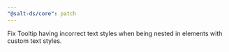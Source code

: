 ```yaml
---
"@salt-ds/core": patch
---
```


Fix Tooltip having incorrect text styles when being nested in elements with custom text styles.
